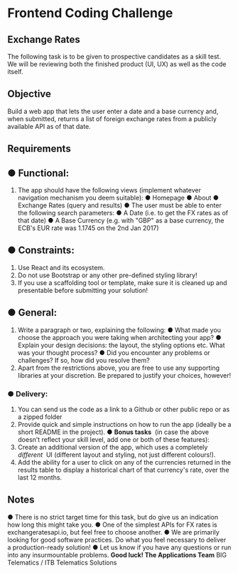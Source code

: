 # Frontend Coding Challenge

## Exchange Rates

The following task is to be given to prospective candidates as a skill test.
We will be reviewing both the finished product (UI, UX) as well as the code itself.

## Objective

Build a web app that lets the user enter a date and a base currency and, when submitted,
returns a list of foreign exchange rates from a publicly available API as of that date.

## Requirements

## ● Functional:

1. The app should have the following views (implement whatever navigation
    mechanism you deem suitable):
       ● Homepage
       ● About
       ● Exchange Rates (query and results)
          ● The user must be able to enter the following search parameters:
             ● A Date (i.e. to get the FX rates as of that date)
             ● A Base Currency (e.g. with "GBP" as a base currency, the
                ECB's EUR rate was 1.1745 on the 2​nd​ Jan 2017)

## ● Constraints:

1. Use React and its ecosystem.
2. Do not use Bootstrap or any other pre-defined styling library!
3. If you use a scaffolding tool or template, make sure it is cleaned up and presentable
    before submitting your solution!

## ● General:

1. Write a paragraph or two, explaining the following:
    ● What made you choose the approach you were taking when architecting your
       app?
    ● Explain your design decisions: the layout, the styling options etc. What was
       your thought process?
    ● Did you encounter any problems or challenges? If so, how did you resolve
       them?
2. Apart from the restrictions above, you are free to use any supporting libraries at your
    discretion. Be prepared to justify your choices, however!


### ● Delivery:

1. You can send us the code as a link to a Github or other public repo or as a zipped
    folder
2. Provide quick and simple instructions on how to run the app (ideally be a short
    README in the project).
● **Bonus tasks** ​ (in case the above doesn’t reflect your skill level, add one or both of these
features):
1. Create an additional version of the app, which uses a completely ​ _different_ ​ UI
(different layout and styling, not just different colours!).
2. Add the ability for a user to click on any of the currencies returned in the results table
to display a historical chart of that currency's rate, over the last 12 months.

## Notes

● There is no strict target time for this task, but do give us an indication how long this might
take you.
● One of the simplest APIs for FX rates is ​exchangeratesapi.io​, but feel free to choose another.
● We are primarily looking for good software practices. Do what you feel necessary to deliver a
production-ready solution!
● Let us know if you have any questions or run into any insurmountable problems.
**Good luck!
The Applications Team**
BIG Telematics / ITB Telematics Solutions

